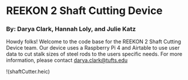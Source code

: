 # REEKON 2 Shaft Cutting Device
### By: Darya Clark, Hannah Loly, and Julie Katz

Howdy folks! Welcome to the code base for the REEKON 2 Shaft Cutting Device team. Our device uses a Raspberry Pi 4 and Airtable to use user data to cut stalk sizes of steel rods to the users specific needs. For more information, please contact darya.clark@tufts.edu

!(shaftCutter.heic)
